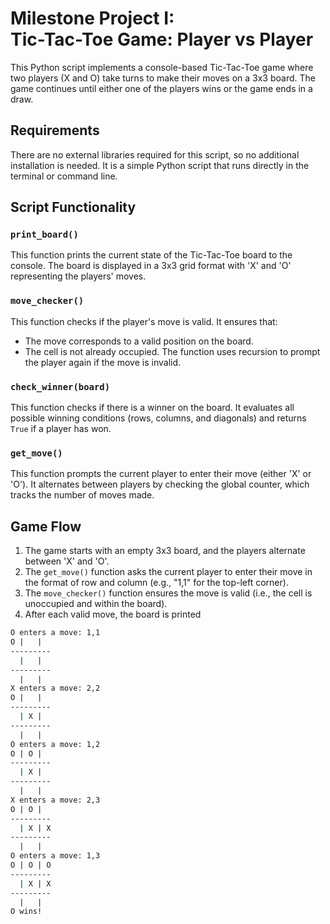 # Milestone Project I: <br> Tic-Tac-Toe Game: Player vs Player

This Python script implements a console-based Tic-Tac-Toe game where two players (X and O) take turns to make their moves on a 3x3 board. The game continues until either one of the players wins or the game ends in a draw.

## Requirements

There are no external libraries required for this script, so no additional installation is needed. It is a simple Python script that runs directly in the terminal or command line.

## Script Functionality

### `print_board()`
This function prints the current state of the Tic-Tac-Toe board to the console. The board is displayed in a 3x3 grid format with 'X' and 'O' representing the players' moves.

### `move_checker()`
This function checks if the player's move is valid. It ensures that:
- The move corresponds to a valid position on the board.
- The cell is not already occupied.
The function uses recursion to prompt the player again if the move is invalid.

### `check_winner(board)`
This function checks if there is a winner on the board. It evaluates all possible winning conditions (rows, columns, and diagonals) and returns `True` if a player has won.

### `get_move()`
This function prompts the current player to enter their move (either 'X' or 'O'). It alternates between players by checking the global counter, which tracks the number of moves made.

## Game Flow

1. The game starts with an empty 3x3 board, and the players alternate between 'X' and 'O'.
2. The `get_move()` function asks the current player to enter their move in the format of row and column (e.g., "1,1" for the top-left corner).
3. The `move_checker()` function ensures the move is valid (i.e., the cell is unoccupied and within the board).
4. After each valid move, the board is printed

```bash
O enters a move: 1,1
O |   |  
---------
  |   |  
---------
  |   |  
X enters a move: 2,2
O |   |  
---------
  | X |  
---------
  |   |  
O enters a move: 1,2
O | O |  
---------
  | X |  
---------
  |   |  
X enters a move: 2,3
O | O |  
---------
  | X | X
---------
  |   |  
O enters a move: 1,3
O | O | O
---------
  | X | X
---------
  |   |  
O wins!